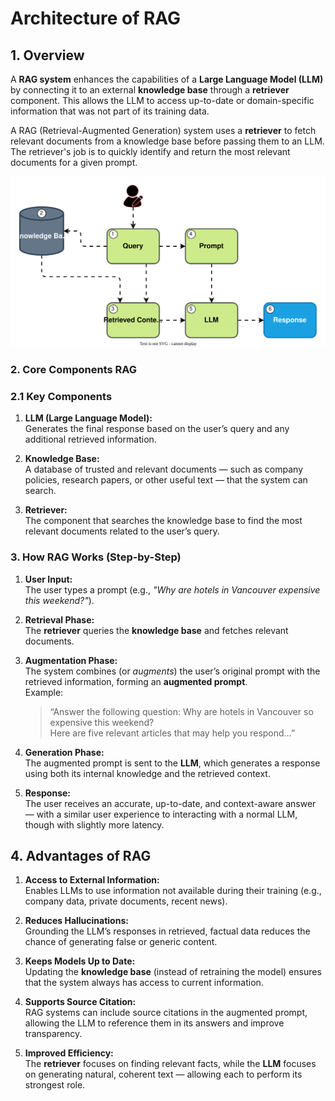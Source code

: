 # Architecture of RAG

## 1. Overview

A **RAG system** enhances the capabilities of a **Large Language Model (LLM)** by connecting it to an external **knowledge base** through a **retriever** component. This allows the LLM to access up-to-date or domain-specific information that was not part of its training data.

A RAG (Retrieval-Augmented Generation) system uses a **retriever** to fetch relevant documents from a knowledge base before passing them to an LLM. The retriever's job is to quickly identify and return the most relevant documents for a given prompt.

![LLM](../../images/vanilla_rag.svg)

### 2. Core Components RAG

### 2.1 Key Components

1. **LLM (Large Language Model):**  
   Generates the final response based on the user’s query and any additional retrieved information.

2. **Knowledge Base:**  
   A database of trusted and relevant documents — such as company policies, research papers, or other useful text — that the system can search.

3. **Retriever:**  
   The component that searches the knowledge base to find the most relevant documents related to the user’s query.

### 3. How RAG Works (Step-by-Step)

1. **User Input:**  
   The user types a prompt (e.g., *"Why are hotels in Vancouver expensive this weekend?"*).

2. **Retrieval Phase:**  
   The **retriever** queries the **knowledge base** and fetches relevant documents.

3. **Augmentation Phase:**  
   The system combines (or *augments*) the user’s original prompt with the retrieved information, forming an **augmented prompt**.  
   Example:  
   > “Answer the following question: Why are hotels in Vancouver so expensive this weekend?  
   > Here are five relevant articles that may help you respond…”

4. **Generation Phase:**  
   The augmented prompt is sent to the **LLM**, which generates a response using both its internal knowledge and the retrieved context.

5. **Response:**  
   The user receives an accurate, up-to-date, and context-aware answer — with a similar user experience to interacting with a normal LLM, though with slightly more latency.

## 4. Advantages of RAG

1. **Access to External Information:**  
   Enables LLMs to use information not available during their training (e.g., company data, private documents, recent news).

2. **Reduces Hallucinations:**  
   Grounding the LLM’s responses in retrieved, factual data reduces the chance of generating false or generic content.

3. **Keeps Models Up to Date:**  
   Updating the **knowledge base** (instead of retraining the model) ensures that the system always has access to current information.

4. **Supports Source Citation:**  
   RAG systems can include source citations in the augmented prompt, allowing the LLM to reference them in its answers and improve transparency.

5. **Improved Efficiency:**  
   The **retriever** focuses on finding relevant facts, while the **LLM** focuses on generating natural, coherent text — allowing each to perform its strongest role.
